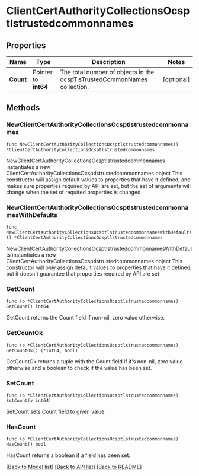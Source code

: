 # ClientCertAuthorityCollectionsOcsptlstrustedcommonnames

## Properties

Name | Type | Description | Notes
------------ | ------------- | ------------- | -------------
**Count** | Pointer to **int64** | The total number of objects in the ocspTlsTrustedCommonNames collection. | [optional] 

## Methods

### NewClientCertAuthorityCollectionsOcsptlstrustedcommonnames

`func NewClientCertAuthorityCollectionsOcsptlstrustedcommonnames() *ClientCertAuthorityCollectionsOcsptlstrustedcommonnames`

NewClientCertAuthorityCollectionsOcsptlstrustedcommonnames instantiates a new ClientCertAuthorityCollectionsOcsptlstrustedcommonnames object
This constructor will assign default values to properties that have it defined,
and makes sure properties required by API are set, but the set of arguments
will change when the set of required properties is changed

### NewClientCertAuthorityCollectionsOcsptlstrustedcommonnamesWithDefaults

`func NewClientCertAuthorityCollectionsOcsptlstrustedcommonnamesWithDefaults() *ClientCertAuthorityCollectionsOcsptlstrustedcommonnames`

NewClientCertAuthorityCollectionsOcsptlstrustedcommonnamesWithDefaults instantiates a new ClientCertAuthorityCollectionsOcsptlstrustedcommonnames object
This constructor will only assign default values to properties that have it defined,
but it doesn't guarantee that properties required by API are set

### GetCount

`func (o *ClientCertAuthorityCollectionsOcsptlstrustedcommonnames) GetCount() int64`

GetCount returns the Count field if non-nil, zero value otherwise.

### GetCountOk

`func (o *ClientCertAuthorityCollectionsOcsptlstrustedcommonnames) GetCountOk() (*int64, bool)`

GetCountOk returns a tuple with the Count field if it's non-nil, zero value otherwise
and a boolean to check if the value has been set.

### SetCount

`func (o *ClientCertAuthorityCollectionsOcsptlstrustedcommonnames) SetCount(v int64)`

SetCount sets Count field to given value.

### HasCount

`func (o *ClientCertAuthorityCollectionsOcsptlstrustedcommonnames) HasCount() bool`

HasCount returns a boolean if a field has been set.


[[Back to Model list]](../README.md#documentation-for-models) [[Back to API list]](../README.md#documentation-for-api-endpoints) [[Back to README]](../README.md)


